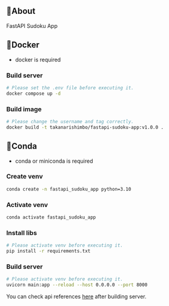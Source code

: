 ## 🔢About

FastAPI Sudoku App

## 🐋Docker

- docker is required

### Build server

```bash
# Please set the .env file before executing it.
docker compose up -d
```

### Build image

```bash
# Please change the username and tag correctly.
docker build -t takanarishimbo/fastapi-sudoku-app:v1.0.0 .
```

## 🐍Conda

- conda or miniconda is required

### Create venv

```sh
conda create -n fastapi_sudoku_app python=3.10
```

### Activate venv

```sh
conda activate fastapi_sudoku_app
```

### Install libs

```sh
# Please activate venv before executing it.
pip install -r requirements.txt
```

### Build server

```sh
# Please activate venv before executing it.
uvicorn main:app --reload --host 0.0.0.0 --port 8000
```

You can check api references [here](http://localhost:8000/docs/) after building server.

